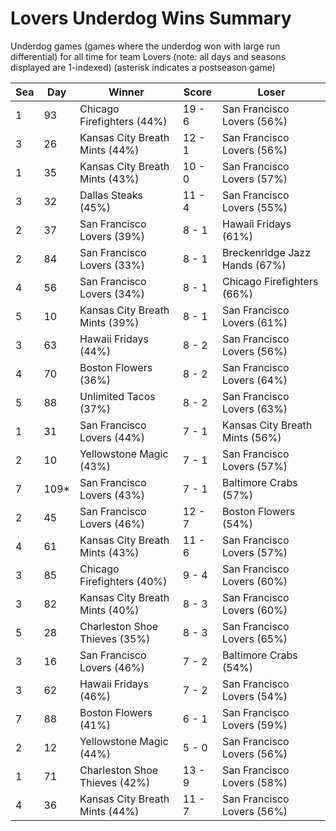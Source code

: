 # Lovers Underdog Wins Summary



Underdog games (games where the underdog won with large run differential) for all time for team Lovers (note: all days and seasons displayed are 1-indexed) (asterisk indicates a postseason game)


| Sea | Day | Winner | Score | Loser | 
| ------ |------ |------ |------ |------ |
| 1 | 93 | Chicago Firefighters (44%) | 19 - 6 | San Francisco Lovers (56%) | 
| 3 | 26 | Kansas City Breath Mints (44%) | 12 - 1 | San Francisco Lovers (56%) | 
| 1 | 35 | Kansas City Breath Mints (43%) | 10 - 0 | San Francisco Lovers (57%) | 
| 3 | 32 | Dallas Steaks (45%) | 11 - 4 | San Francisco Lovers (55%) | 
| 2 | 37 | San Francisco Lovers (39%) | 8 - 1 | Hawaii Fridays (61%) | 
| 2 | 84 | San Francisco Lovers (33%) | 8 - 1 | Breckenridge Jazz Hands (67%) | 
| 4 | 56 | San Francisco Lovers (34%) | 8 - 1 | Chicago Firefighters (66%) | 
| 5 | 10 | Kansas City Breath Mints (39%) | 8 - 1 | San Francisco Lovers (61%) | 
| 3 | 63 | Hawaii Fridays (44%) | 8 - 2 | San Francisco Lovers (56%) | 
| 4 | 70 | Boston Flowers (36%) | 8 - 2 | San Francisco Lovers (64%) | 
| 5 | 88 | Unlimited Tacos (37%) | 8 - 2 | San Francisco Lovers (63%) | 
| 1 | 31 | San Francisco Lovers (44%) | 7 - 1 | Kansas City Breath Mints (56%) | 
| 2 | 10 | Yellowstone Magic (43%) | 7 - 1 | San Francisco Lovers (57%) | 
| 7 | 109* | San Francisco Lovers (43%) | 7 - 1 | Baltimore Crabs (57%) | 
| 2 | 45 | San Francisco Lovers (46%) | 12 - 7 | Boston Flowers (54%) | 
| 4 | 61 | Kansas City Breath Mints (43%) | 11 - 6 | San Francisco Lovers (57%) | 
| 3 | 85 | Chicago Firefighters (40%) | 9 - 4 | San Francisco Lovers (60%) | 
| 3 | 82 | Kansas City Breath Mints (40%) | 8 - 3 | San Francisco Lovers (60%) | 
| 5 | 28 | Charleston Shoe Thieves (35%) | 8 - 3 | San Francisco Lovers (65%) | 
| 3 | 16 | San Francisco Lovers (46%) | 7 - 2 | Baltimore Crabs (54%) | 
| 3 | 62 | Hawaii Fridays (46%) | 7 - 2 | San Francisco Lovers (54%) | 
| 7 | 88 | Boston Flowers (41%) | 6 - 1 | San Francisco Lovers (59%) | 
| 2 | 12 | Yellowstone Magic (44%) | 5 - 0 | San Francisco Lovers (56%) | 
| 1 | 71 | Charleston Shoe Thieves (42%) | 13 - 9 | San Francisco Lovers (58%) | 
| 4 | 36 | Kansas City Breath Mints (44%) | 11 - 7 | San Francisco Lovers (56%) | 


